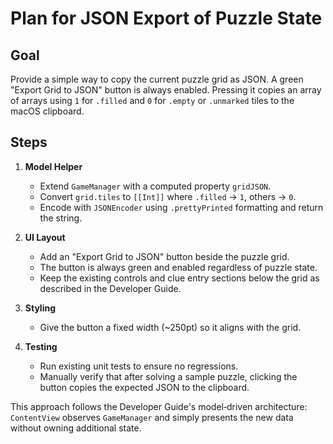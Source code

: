 # Plan for JSON Export of Puzzle State

## Goal
Provide a simple way to copy the current puzzle grid as JSON. A green "Export Grid to JSON" button is always enabled. Pressing it copies an array of arrays using `1` for `.filled` and `0` for `.empty` or `.unmarked` tiles to the macOS clipboard.

## Steps
1. **Model Helper**
   - Extend `GameManager` with a computed property `gridJSON`.
   - Convert `grid.tiles` to `[[Int]]` where `.filled` -> `1`, others -> `0`.
   - Encode with `JSONEncoder` using `.prettyPrinted` formatting and return the string.

2. **UI Layout**
   - Add an "Export Grid to JSON" button beside the puzzle grid.
   - The button is always green and enabled regardless of puzzle state.
   - Keep the existing controls and clue entry sections below the grid as described in the Developer Guide.

3. **Styling**
   - Give the button a fixed width (~250pt) so it aligns with the grid.

4. **Testing**
   - Run existing unit tests to ensure no regressions.
   - Manually verify that after solving a sample puzzle, clicking the button copies the expected JSON to the clipboard.

This approach follows the Developer Guide's model‑driven architecture: `ContentView` observes `GameManager` and simply presents the new data without owning additional state.

